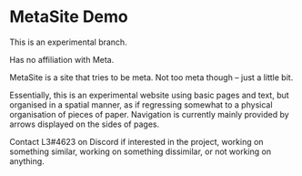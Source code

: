 # MetaSite Demo

This is an experimental branch.

Has no affiliation with Meta.

MetaSite is a site that tries to be meta. Not too meta though – just a little bit.

Essentially, this is an experimental website using basic pages and text, but organised in a spatial manner, as if regressing somewhat to a physical organisation of pieces of paper. Navigation is currently mainly provided by arrows displayed on the sides of pages.

Contact L3#4623 on Discord if interested in the project, working on something similar, working on something dissimilar, or not working on anything.
